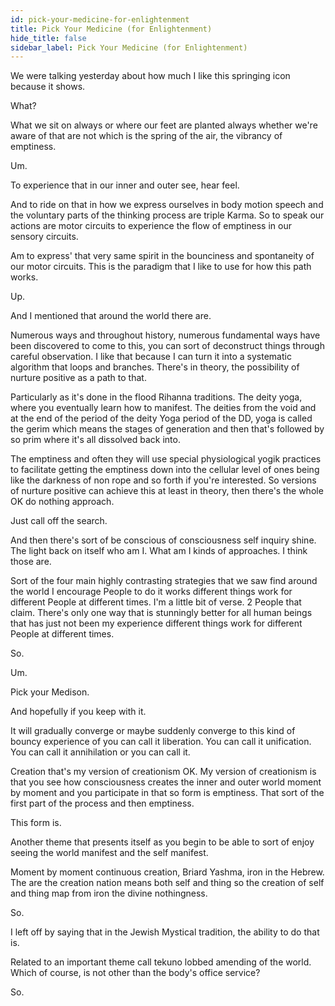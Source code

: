 ```yaml
---
id: pick-your-medicine-for-enlightenment
title: Pick Your Medicine (for Enlightenment)
hide_title: false
sidebar_label: Pick Your Medicine (for Enlightenment)
---
```



We were talking yesterday about how much I like this springing icon because it shows.

What?

What we sit on always or where our feet are planted always whether we're aware of that are not which is the spring of the air, the vibrancy of emptiness.

Um.

To experience that in our inner and outer see, hear feel.

And to ride on that in how we express ourselves in body motion speech and the voluntary parts of the thinking process are triple Karma. So to speak our actions are motor circuits to experience the flow of emptiness in our sensory circuits.

Am to express' that very same spirit in the bounciness and spontaneity of our motor circuits. This is the paradigm that I like to use for how this path works.

Up.

And I mentioned that around the world there are.

Numerous ways and throughout history, numerous fundamental ways have been discovered to come to this, you can sort of deconstruct things through careful observation. I like that because I can turn it into a systematic algorithm that loops and branches. There's in theory, the possibility of nurture positive as a path to that.

Particularly as it's done in the flood Rihanna traditions. The deity yoga, where you eventually learn how to manifest. The deities from the void and at the end of the period of the deity Yoga period of the DD, yoga is called the gerim which means the stages of generation and then that's followed by so prim where it's all dissolved back into.

The emptiness and often they will use special physiological yogik practices to facilitate getting the emptiness down into the cellular level of ones being like the darkness of non rope and so forth if you're interested. So versions of nurture positive can achieve this at least in theory, then there's the whole OK do nothing approach.

Just call off the search.

And then there's sort of be conscious of consciousness self inquiry shine. The light back on itself who am I. What am I kinds of approaches. I think those are.

Sort of the four main highly contrasting strategies that we saw find around the world I encourage People to do it works different things work for different People at different times. I'm a little bit of verse. 2 People that claim. There's only one way that is stunningly better for all human beings that has just not been my experience different things work for different People at different times.

So.

Um.

Pick your Medison.

And hopefully if you keep with it.

It will gradually converge or maybe suddenly converge to this kind of bouncy experience of you can call it liberation. You can call it unification. You can call it annihilation or you can call it.

Creation that's my version of creationism OK. My version of creationism is that you see how consciousness creates the inner and outer world moment by moment and you participate in that so form is emptiness. That sort of the first part of the process and then emptiness.

This form is.

Another theme that presents itself as you begin to be able to sort of enjoy seeing the world manifest and the self manifest.

Moment by moment continuous creation, Briard Yashma, iron in the Hebrew. The are the creation nation means both self and thing so the creation of self and thing map from iron the divine nothingness.

So.

I left off by saying that in the Jewish Mystical tradition, the ability to do that is.

Related to an important theme call tekuno lobbed amending of the world. Which of course, is not other than the body's office service?

So.

